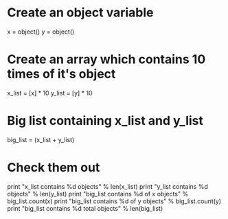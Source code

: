 # Create an object variable
x = object()
y = object()

# Create an array which contains 10 times of it's object
x_list = [x] * 10
y_list = [y] * 10

# Big list containing x_list and y_list
big_list = (x_list + y_list)

# Check them out
print "x_list contains %d objects" % len(x_list)
print "y_list contains %d objects" % len(y_list)
print "big_list contains %d of x objects" % big_list.count(x)
print "big_list contains %d of y objects" % big_list.count(y)
print "big_list contains %d total objects" % len(big_list)